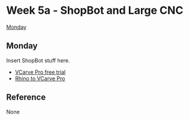 # Week 5a - ShopBot and Large CNC

[Monday](#monday)

## Monday

Insert ShopBot stuff here.

- [VCarve Pro free trial](https://www.vectric.com/free-trial/vcarve-pro)
- [Rhino to VCarve Pro](https://www.youtube.com/watch?v=Hb8g6G6hE4k)


## Reference
None

